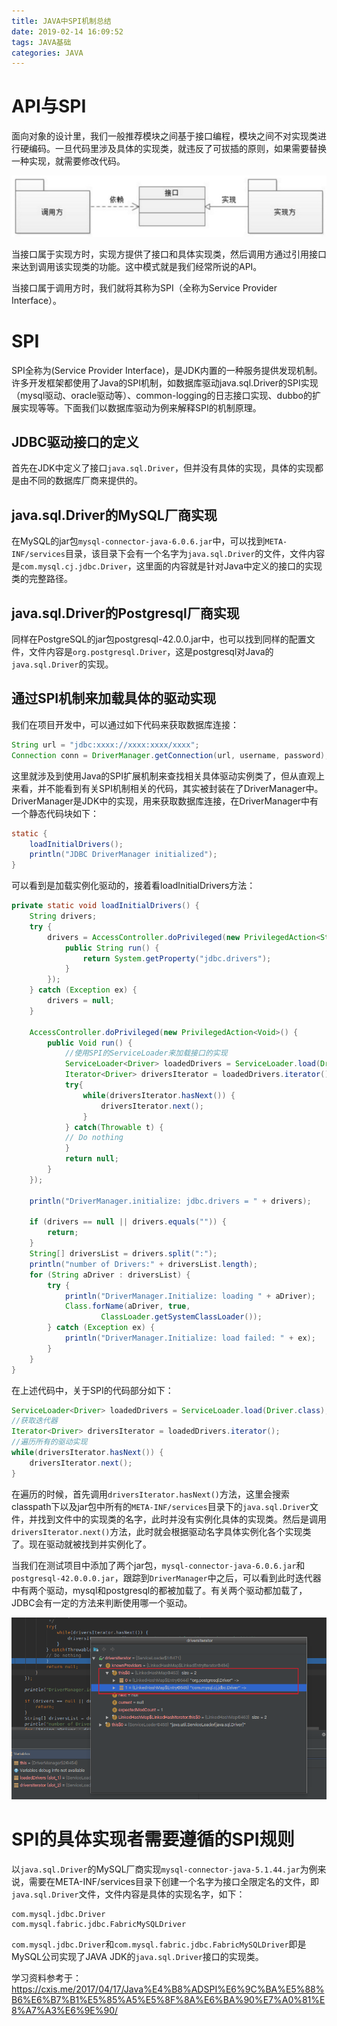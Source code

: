 ```yaml
---
title: JAVA中SPI机制总结
date: 2019-02-14 16:09:52
tags: JAVA基础
categories: JAVA
---
```


# API与SPI

面向对象的设计里，我们一般推荐模块之间基于接口编程，模块之间不对实现类进行硬编码。一旦代码里涉及具体的实现类，就违反了可拔插的原则，如果需要替换一种实现，就需要修改代码。

![](/images/java_spi_1_1.png)

当接口属于实现方时，实现方提供了接口和具体实现类，然后调用方通过引用接口来达到调用该实现类的功能。这中模式就是我们经常所说的API。

当接口属于调用方时，我们就将其称为SPI（全称为Service Provider Interface）。

# SPI

SPI全称为(Service Provider Interface)，是JDK内置的一种服务提供发现机制。许多开发框架都使用了Java的SPI机制，如数据库驱动java.sql.Driver的SPI实现（mysql驱动、oracle驱动等）、common-logging的日志接口实现、dubbo的扩展实现等等。下面我们以数据库驱动为例来解释SPI的机制原理。

## JDBC驱动接口的定义

首先在JDK中定义了接口`java.sql.Driver`，但并没有具体的实现，具体的实现都是由不同的数据库厂商来提供的。

## java.sql.Driver的MySQL厂商实现

在MySQL的jar包`mysql-connector-java-6.0.6.jar`中，可以找到`META-INF/services`目录，该目录下会有一个名字为`java.sql.Driver`的文件，文件内容是`com.mysql.cj.jdbc.Driver`，这里面的内容就是针对Java中定义的接口的实现类的完整路径。

## java.sql.Driver的Postgresql厂商实现

同样在PostgreSQL的jar包postgresql-42.0.0.jar中，也可以找到同样的配置文件，文件内容是`org.postgresql.Driver`，这是postgresql对Java的`java.sql.Driver`的实现。

## 通过SPI机制来加载具体的驱动实现

我们在项目开发中，可以通过如下代码来获取数据库连接：

```java
String url = "jdbc:xxxx://xxxx:xxxx/xxxx";
Connection conn = DriverManager.getConnection(url, username, password);
```

这里就涉及到使用Java的SPI扩展机制来查找相关具体驱动实例类了，但从直观上来看，并不能看到有关SPI机制相关的代码，其实被封装在了DriverManager中。DriverManager是JDK中的实现，用来获取数据库连接，在DriverManager中有一个静态代码块如下：

```java
static {
    loadInitialDrivers();
    println("JDBC DriverManager initialized");
}
```

可以看到是加载实例化驱动的，接着看loadInitialDrivers方法：

```java
private static void loadInitialDrivers() {
    String drivers;
    try {
        drivers = AccessController.doPrivileged(new PrivilegedAction<String>() {
            public String run() {
                return System.getProperty("jdbc.drivers");
            }
        });
    } catch (Exception ex) {
        drivers = null;
    }

    AccessController.doPrivileged(new PrivilegedAction<Void>() {
        public Void run() {
            //使用SPI的ServiceLoader来加载接口的实现
            ServiceLoader<Driver> loadedDrivers = ServiceLoader.load(Driver.class);
            Iterator<Driver> driversIterator = loadedDrivers.iterator();
            try{
                while(driversIterator.hasNext()) {
                    driversIterator.next();
                }
            } catch(Throwable t) {
            // Do nothing
            }
            return null;
        }
    });

    println("DriverManager.initialize: jdbc.drivers = " + drivers);

    if (drivers == null || drivers.equals("")) {
        return;
    }
    String[] driversList = drivers.split(":");
    println("number of Drivers:" + driversList.length);
    for (String aDriver : driversList) {
        try {
            println("DriverManager.Initialize: loading " + aDriver);
            Class.forName(aDriver, true,
                    ClassLoader.getSystemClassLoader());
        } catch (Exception ex) {
            println("DriverManager.Initialize: load failed: " + ex);
        }
    }
}
```

在上述代码中，关于SPI的代码部分如下：

```java
ServiceLoader<Driver> loadedDrivers = ServiceLoader.load(Driver.class);
//获取迭代器
Iterator<Driver> driversIterator = loadedDrivers.iterator();
//遍历所有的驱动实现
while(driversIterator.hasNext()) {
    driversIterator.next();
}
```

在遍历的时候，首先调用`driversIterator.hasNext()`方法，这里会搜索classpath下以及jar包中所有的`META-INF/services`目录下的`java.sql.Driver`文件，并找到文件中的实现类的名字，此时并没有实例化具体的实现类。然后是调用`driversIterator.next()`方法，此时就会根据驱动名字具体实例化各个实现类了。现在驱动就被找到并实例化了。

当我们在测试项目中添加了两个jar包，`mysql-connector-java-6.0.6.jar`和`postgresql-42.0.0.0.jar`，跟踪到`DriverManager`中之后，可以看到此时迭代器中有两个驱动，mysql和postgresql的都被加载了。有关两个驱动都加载了，JDBC会有一定的方法来判断使用哪一个驱动。

![](/images/java_spi_1_2.png)

# SPI的具体实现者需要遵循的SPI规则

以`java.sql.Driver`的MySQL厂商实现`mysql-connector-java-5.1.44.jar`为例来说，需要在META-INF/services目录下创建一个名字为接口全限定名的文件，即`java.sql.Driver`文件，文件内容是具体的实现名字，如下：

    com.mysql.jdbc.Driver
    com.mysql.fabric.jdbc.FabricMySQLDriver

`com.mysql.jdbc.Driver`和`com.mysql.fabric.jdbc.FabricMySQLDriver`即是MySQL公司实现了JAVA JDK的`java.sql.Driver`接口的实现类。

学习资料参考于：
https://cxis.me/2017/04/17/Java%E4%B8%ADSPI%E6%9C%BA%E5%88%B6%E6%B7%B1%E5%85%A5%E5%8F%8A%E6%BA%90%E7%A0%81%E8%A7%A3%E6%9E%90/